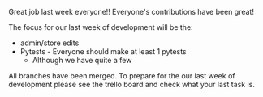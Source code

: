 Great job last week everyone!! Everyone's contributions have been great! 


The focus for our last week of development will be the:
- admin/store edits
- Pytests - Everyone should make at least 1 pytests
	- Although we have quite a few 

All branches have been merged. To prepare for the our last week of development please see the trello board and check what your last task is. 